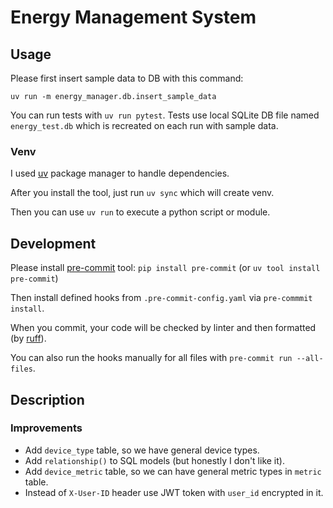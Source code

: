 # Energy Management System

## Usage

Please first insert sample data to DB with this command:

`uv run -m energy_manager.db.insert_sample_data`

You can run tests with `uv run pytest`. Tests use local SQLite DB file named `energy_test.db` which is recreated on each run with sample data.

### Venv

I used [uv](https://docs.astral.sh/uv/) package manager to handle dependencies.

After you install the tool, just run `uv sync` which will create venv.

Then you can use `uv run` to execute a python script or module.

## Development

Please install [pre-commit](https://pre-commit.com/) tool: `pip install pre-commit` (or `uv tool install pre-commit`)

Then install defined hooks from `.pre-commit-config.yaml` via `pre-commmit install`.

When you commit, your code will be checked by linter and then formatted (by [ruff](https://docs.astral.sh/ruff/)).

You can also run the hooks manually for all files with `pre-commit run --all-files`. 

## Description

### Improvements
* Add `device_type` table, so we have general device types.
* Add `relationship()` to SQL models (but honestly I don't like it).
* Add `device_metric` table, so we can have general metric types in `metric` table.
* Instead of `X-User-ID` header use JWT token with `user_id` encrypted in it.
